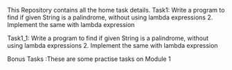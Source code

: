 This Repository contains all the home task details.
Task1: Write a program to find if given String is a palindrome, without using lambda expressions
2. Implement the same with lambda expression


Task1_1: Write a program to find if given String is a palindrome, without using lambda expressions
2. Implement the same with lambda expression

Bonus Tasks :These are some practise tasks on Module 1
